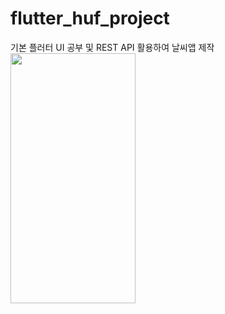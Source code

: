 # flutter_huf_project
기본 플러터 UI 공부 및 REST API 활용하여 날씨앱 제작
<img src="https://github.com/urinaner/Weather_app/assets/27186972/034eb04b-bee7-4ce6-9ba6-3c0c5d604077" width="200" height="400"/>


